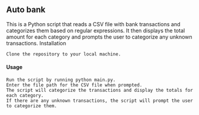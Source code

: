 ## Auto bank 

This is a Python script that reads a CSV file with bank transactions and categorizes them based on regular expressions. It then displays the total amount for each category and prompts the user to categorize any unknown transactions.
Installation

    Clone the repository to your local machine.

#### Usage

    Run the script by running python main.py.
    Enter the file path for the CSV file when prompted.
    The script will categorize the transactions and display the totals for each category.
    If there are any unknown transactions, the script will prompt the user to categorize them.
